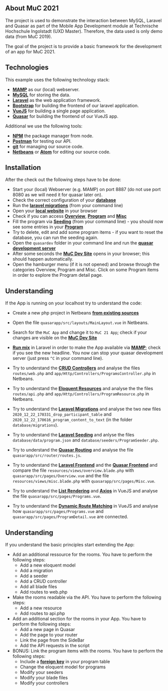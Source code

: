 ## About MuC 2021

The project is used to demonstrate the interaction between MySQL, Laravel and Quasar as part of the Mobile App Development module at Technische Hochschule Ingolstadt (UXD Master). Therefore, the data used is only demo data (from MuC 2019). 

The goal of the project is to provide a basic framework for the development of an app for MuC 2021.

## Technologies

This example uses the following technology stack:

- **[MAMP](https://eureka.ykyuen.info/2010/10/07/mamp-introduction/)** as our (local) webserver.
- **[MySQL](https://www.tutorialspoint.com/mysql/mysql-introduction.htm)** for storing the data.
- **[Laravel](https://laravel.com/docs/4.2/introduction)** as the web application framework.
- **[Bootstrap](https://getbootstrap.com/docs/4.0/getting-started/introduction/)** for building the frontend of our laravel application.
- **[VueJS](https://vuejs.org/v2/guide/)** for building a single page application.
- **[Quasar](https://quasar.dev/introduction-to-quasar)** for building the frontend of our VueJS app.

Additional we use the following tools:

- **[NPM](https://quasar.dev/introduction-to-quasar)** the package manager from node.
- **[Postman](https://learning.postman.com/docs/getting-started/introduction/)** for testing our API.
- **[git](https://eureka.ykyuen.info/2010/10/07/mamp-introduction/)** for managing our source code.
- **[Netbeans](https://netbeans.org/about/)** or **[Atom](https://flight-manual.atom.io/getting-started/sections/why-atom/)** for editing our source code.


## Installation

After the check out the following steps have to be done:

- Start your (local) Webserver (e.g. MAMP) on port 8887 (do not use port 8080 as we will need it for quasar later on).
- Check the correct configuration of your **[database](https://laravel.com/docs/4.2/database)**
- Run the **[laravel migrations](https://laravel.com/docs/8.x/migrations)** (from your command line)
- Open your **[local website](http://localhost:8887/overview)** in your browser
- Check if you can access **[Overview](http://localhost:8887/overview)**, **[Program](http://localhost:8887/programs)** and **[Misc](http://localhost:8887/Misc)**
- Fill the program via **[Seeding](https://laravel.com/docs/8.x/seeding)** (from your command line) - you should now see some entries in your **[Program](http://localhost:8887/programs)**
- Try to delete, edit and add some program items - if you want to reset the database, you can run the seeding again.
- Open the `quasardev` folder in your command line and run the **[quasar development server](https://quasar.dev/quasar-cli/build-commands)**
- After some seconds the **[MuC Dev Site](http://localhost:8080/#/)**  opens in your browser; this should happen automatically.
- Open the hamburger menu (if it is not opened) and browse through the categories Overview, Program and Misc. Click on some Program items in order to explore the Program detail page.


## Understanding

If the App is running on your localhost try to understand the code:

- Create a new php project in Netbeans **[from existing sources](http://mauricemutetingundi.blogspot.com/2019/01/how-to-open-existing-php-project-in.html)**
- Open the file `quasarapp/src/layouts/MainLayout.vue` in Netbeans.
- Search for the `MuC App` and change it to `MuC 21 App`; check if your changes are visible on the **[MuC Dev Site](http://localhost:8080/#/)**
- **[Run mix](https://laravel.com/docs/8.x/mix)** in Laravel in order to make the App available via **[MAMP](http://localhost:8887/quasar)**; check if you see the new headline. You now can stop your quasar development server (just press `^C` in your command line).

- Try to understand the **[CRUD Controllers](https://laravel.com/docs/8.x/controllers)** and analyse the files `routes/web.php` and `app/Http/Controllers/ProgramsController.php` in Netbeans.
- Try to understand the **[Eloquent Resources](https://laravel.com/docs/8.x/eloquent-resources)** and analyse the the files `routes/api.php` and `app/Http/Controllers/ProgramResource.php` in Netbeans.
- Try to understand the **[Laravel Migrations](https://laravel.com/docs/8.x/migrations)** and analyse the two new files `2020_12_22_170331_drop_participant_table` and `2020_12_22_170616_program_content_to_text` (in the folder `database/migrations`).
- Try to understand the **[Laravel Seeding](https://laravel.com/docs/8.x/seeding)** and anlyse the files `database/data/program.json` and `database/seeders/ProgramSeeder.php`.
- Try to understand the **[Quasar Routing](https://quasar.dev/layout/routing-with-layouts-and-pages)** and analyse the file `quasarapp/src/router/routes.js`.

- Try to understand the **[Laravel Frontend](https://laravel.com/docs/8.x/blade)** and the **[Quasar Frontend](https://quasar.dev/layout/page)** and compare the file `resources/views/overview.blade.php` with `quasarapp/src/pages/Overview.vue` and the file `resources/views/misc.blade.php` with `quasarapp/src/pages/Misc.vue`.
- Try to understand the **[List Rendering](https://vuejs.org/v2/guide/list.html)** and **[Axios](https://vuejs.org/v2/cookbook/using-axios-to-consume-apis.html)** in VueJS and analyse the file `quasarapp/src/pages/Programs.vue`.
- Try to understand the **[Dynamic Route Matching](https://router.vuejs.org/guide/essentials/dynamic-matching.html#reacting-to-params-changes)** in VueJS and analyse how `quasarapp/src/pages/Programs.vue` and `quasarapp/src/pages/ProgramDetail.vue` are connected.


## Understanding

If you understand the basic principles start extending the App:

- Add an additional ressource for the rooms. You have to perform the following steps:
  - Add a new eloquent model
  - Add a migration
  - Add a seeder
  - Add a CRUD controller
  - Add all blade files
  - Add routes to web.php
- Make the rooms readable via the API. You have to perform the following steps:
  - Add a new resource
  - Add routes to api.php
- Add an additional section for the rooms in your App. You have to perform the following steps:
  - Add a new page in Quasar
  - Add the page to your router
  - Link the page from the SideBar
  - Add the API requests in the script
- BONUS: Link the program items with the rooms. You have to perform the following steps:
  - Include a **[foreign key](https://laravel.com/docs/4.2/schema#foreign-keys)** in your program table
  - Change the eloquent model for programs
  - Modify your seeders
  - Modify your blade files
  - Modify your controllers